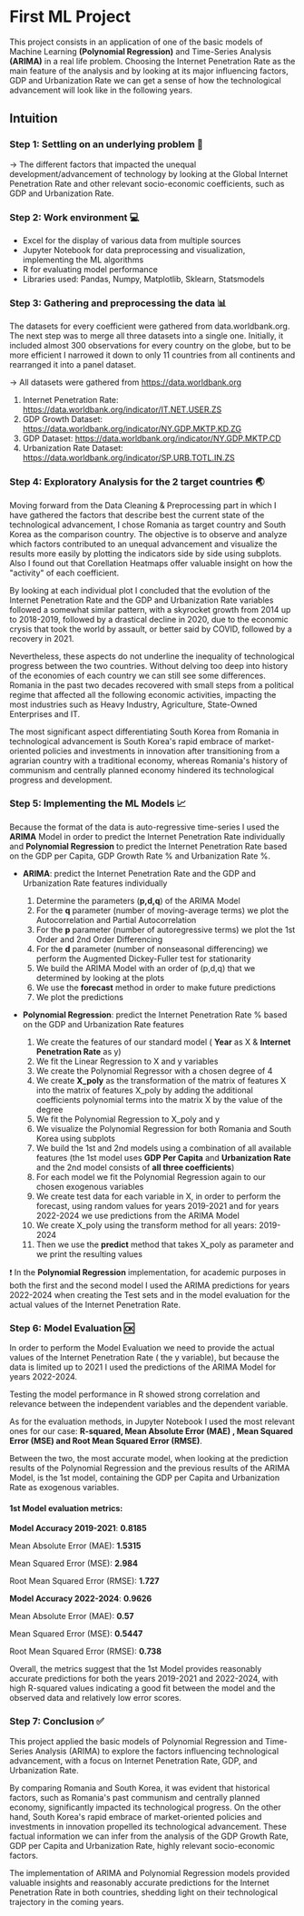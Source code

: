 #  First ML Project

This project consists in an application of one of the basic models of Machine Learning **(Polynomial Regression)** and Time-Series Analysis **(ARIMA)** in a real life problem. Choosing the Internet Penetration Rate as the main feature of the analysis and by looking at its major influencing factors, GDP and Urbanization Rate we can get a sense of how the technological advancement will look like in the following years. 

## Intuition

### Step 1: Settling on an underlying problem :thinking:

-> The different factors that impacted the unequal development/advancement of technology by looking at the Global Internet Penetration Rate and other relevant socio-economic coefficients, such as GDP and Urbanization Rate.


### Step 2: Work environment :computer:
  - Excel for the display of various data from multiple sources
  - Jupyter Notebook for data preprocessing and visualization, implementing the ML algorithms
  - R for evaluating model performance
  - Libraries used: Pandas, Numpy, Matplotlib, Sklearn, Statsmodels


### Step 3: Gathering and preprocessing the data :bar_chart:

  The datasets for every coefficient were gathered from data.worldbank.org. The next step was to merge all three datasets into a single one. Initially, it included almost 300 observations for every country on the globe, but to be more efficient I narrowed it down to only 11 countries from all continents and rearranged it into a panel dataset.

-> All datasets were gathered from https://data.worldbank.org

1. Internet Penetration Rate: https://data.worldbank.org/indicator/IT.NET.USER.ZS
2. GDP Growth Dataset: https://data.worldbank.org/indicator/NY.GDP.MKTP.KD.ZG
3. GDP Dataset: https://data.worldbank.org/indicator/NY.GDP.MKTP.CD
4. Urbanization Rate Dataset: https://data.worldbank.org/indicator/SP.URB.TOTL.IN.ZS


### Step 4: Exploratory Analysis for the 2 target countries :earth_asia:

Moving forward from the Data Cleaning & Preprocessing part in which I have gathered the factors that describe best the current state of the technological advancement, I chose Romania as target country and South Korea as the comparison country. The objective is to observe and analyze which factors contributed to an unequal advancement and visualize the results more easily by plotting the indicators side by side using subplots. Also I found out that Corellation Heatmaps offer valuable insight on how the "activity" of each coefficient.

By looking at each individual plot I concluded that the evolution of the Internet Penetration Rate and the GDP and Urbanization Rate variables followed a somewhat similar pattern, with a skyrocket growth from 2014 up to 2018-2019, followed by a drastical decline in 2020, due to the economic crysis that took the world by assault, or better said by COVID, followed by a recovery in 2021. 

Nevertheless, these aspects do not underline the inequality of technological progress between the two countries. Without delving too deep into history of the economies of each country we can still see some differences. Romania in the past two decades recovered with small steps from a political regime that affected all the following economic activities, impacting the most industries such as Heavy Industry, Agriculture, State-Owned Enterprises and IT.  

The most significant aspect differentiating South Korea from Romania in technological advancement is South Korea's rapid embrace of market-oriented policies and investments in innovation after transitioning from a agrarian country with a traditional economy, whereas Romania's history of communism and centrally planned economy hindered its technological progress and development.


### Step 5: Implementing the ML Models :chart_with_upwards_trend:

Because the format of the data is auto-regressive time-series I used the **ARIMA** Model in order to predict the Internet Penetration Rate individually and **Polynomial Regression** to predict the Internet Penetration Rate based on the GDP per Capita, GDP Growth Rate % and Urbanization Rate %.

- **ARIMA**: predict the Internet Penetration Rate and the GDP and Urbanization Rate features individually
    1. Determine the parameters (**p,d,q**) of the ARIMA Model
    2. For the **q** parameter (number of moving-average terms) we plot the Autocorrelation and Partial Autocorrelation
    3. For the **p** parameter (number of autoregressive terms) we plot the 1st Order and 2nd Order Differencing
    4. For the **d** parameter (number of nonseasonal differencing) we perform the Augmented Dickey-Fuller test for stationarity
    5. We build the ARIMA Model with an order of (p,d,q) that we determined by looking at the plots
    6.	We use the **forecast** method in order to make future predictions
    7.	We plot the predictions 


- **Polynomial Regression**: predict the Internet Penetration Rate % based on the GDP and Urbanization Rate features
  1.	We create the features of our standard model ( **Year** as X & **Internet Penetration Rate** as y)
  2.	We fit the Linear Regression to X and y variables
  3.	We create the Polynomial Regressor with a chosen degree of 4
  4.	We create **X_poly** as the transformation of the matrix of features X into the matrix of features X_poly by adding the additional coefficients polynomial terms into the matrix X by the value of the degree
  5.	We fit the Polynomial Regression to X_poly and y
  6.	We visualize the Polynomial Regression for both Romania and South Korea using subplots
  7.	We build the 1st and 2nd models using a combination of all available features  (the 1st model uses **GDP Per Capita** and **Urbanization Rate** and the 2nd model consists of **all three coefficients**)
  8.	For each model we fit the Polynomial Regression again to our chosen exogenous variables
  9.	We create test data for each variable in X, in order to perform the forecast, using random values for years 2019-2021 and for years 2022-2024 we use predictions from the ARIMA Model
  10.	We create X_poly using the transform method for all years: 2019-2024
  11.	Then we use the **predict** method that takes X_poly as parameter and we print the resulting values

 
:exclamation: In the **Polynomial Regression** implementation, for academic purposes in both the first and the second model I used the ARIMA predictions for years 2022-2024 when creating the Test sets and in the model evaluation for the actual values of the Internet Penetration Rate.


### Step 6: Model Evaluation :ok:

In order to perform the Model Evaluation we need to provide the actual values of the Internet Penetration Rate ( the y variable), but because the data is limited up to 2021 I used the predictions of the ARIMA Model for years 2022-2024.

Testing the model performance in R showed strong correlation and relevance between the independent variables and the dependent variable.

As for the evaluation methods, in Jupyter Notebook I used the most relevant ones for our case: **R-squared, Mean Absolute Error (MAE) , Mean Squared Error (MSE) and Root Mean Squared Error (RMSE)**.

Between the two, the most accurate model, when looking at the prediction results of the Polynomial Regression and the previous results of the ARIMA Model, is the 1st model, containing the GDP per Capita and Urbanization Rate as exogenous variables.

#### 1st Model evaluation metrics: 

**Model Accuracy 2019-2021**: **0.8185**

Mean Absolute Error (MAE): **1.5315**

Mean Squared Error (MSE): **2.984**

Root Mean Squared Error (RMSE): **1.727**

**Model Accuracy 2022-2024**: **0.9626**

Mean Absolute Error (MAE): **0.57**

Mean Squared Error (MSE): **0.5447**

Root Mean Squared Error (RMSE): **0.738**

Overall, the metrics suggest that the 1st Model provides reasonably accurate predictions for both the years 2019-2021 and 2022-2024, with high R-squared values indicating a good fit between the model and the observed data and relatively low error scores.

### Step 7: Conclusion :white_check_mark:

This project applied the basic models of Polynomial Regression and Time-Series Analysis (ARIMA) to explore the factors influencing technological advancement, with a focus on Internet Penetration Rate, GDP, and Urbanization Rate. 

By comparing Romania and South Korea, it was evident that historical factors, such as Romania's past communism and centrally planned economy, significantly impacted its technological progress. On the other hand, South Korea's rapid embrace of market-oriented policies and investments in innovation propelled its technological advancement. These factual information we can infer from the analysis of the GDP Growth Rate, GDP per Capita and Urbanization Rate, highly relevant socio-economic factors.

The implementation of ARIMA and Polynomial Regression models provided valuable insights and reasonably accurate predictions for the Internet Penetration Rate in both countries, shedding light on their technological trajectory in the coming years.




